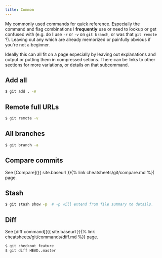 ```yaml
---
title: Common
---
```


My commonly used commands for quick reference. Especially the command and flag combinations I **frequently** use or need to lookup or get confused with (e.g. do I use `-r` or `-v` on `git branch`, or was that `git remote` ?). Leaving out any which are already memorized or painfully obvious if you're not a beginner. 

Ideally this can all fit on a page especially by leaving out explanations and output or putting them in compressed setions. There can be links to other sections for more variations, or details on that subcommand.


## Add all

```sh
$ git add . -A
```

## Remote full URLs

```sh
$ git remote -v
```

## All branches

```sh
$ git branch -a
```

## Compare commits

See [Compare]({{ site.baseurl }}{% link cheatsheets/git/compare.md %}) page.


## Stash

```sh
$ git stash show -p  # -p will extend from file summary to details.
```


## Diff

See [diff command]({{ site.baseurl }}{% link cheatsheets/git/commands/diff.md %}) page.

```sh
$ git checkout feature
$ git diff HEAD..master
```
